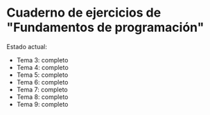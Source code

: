 # Cuaderno de ejercicios de "Fundamentos de programación"

Estado actual:
- Tema 3: completo
- Tema 4: completo
- Tema 5: completo
- Tema 6: completo
- Tema 7: completo
- Tema 8: completo
- Tema 9: completo
